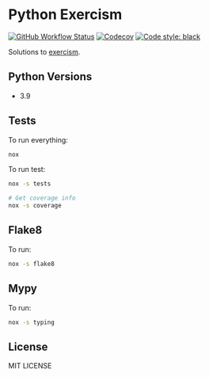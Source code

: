 # Python Exercism

[![GitHub Workflow Status](https://img.shields.io/github/workflow/status/roghu/python-exercism/Tests)](https://github.com/roghu/python-exercism/actions)
[![Codecov](https://img.shields.io/codecov/c/github/roghu/python-exercism)](https://app.codecov.io/gh/roghu/python-exercism)
[![Code style: black](https://img.shields.io/badge/code%20style-black-000000.svg)](https://github.com/psf/black)

Solutions to [exercism](https://github.com/exercism/python).

## Python Versions

* 3.9

## Tests

To run everything:

```bash
nox
```

To run test:

```bash
nox -s tests

# Get coverage info
nox -s coverage
```

## Flake8

To run:

```bash
nox -s flake8
```

## Mypy

To run:

```bash
nox -s typing
```

## License

MIT LICENSE
